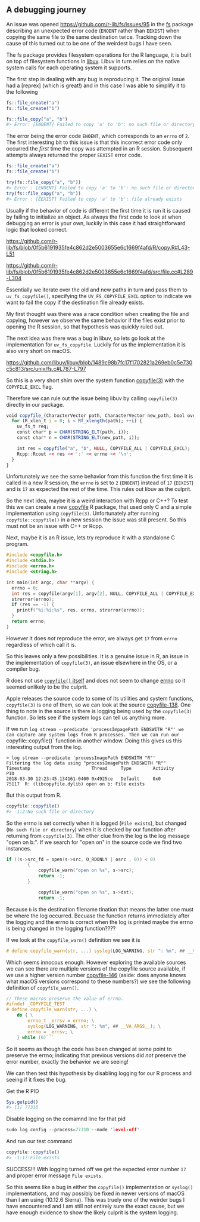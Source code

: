## A debugging journey

An issue was opened https://github.com/r-lib/fs/issues/95 in the [fs]
package describing an unexpected error code (`ENOENT` rather than `EEXIST`)
when copying the same file to the same destination twice. Tracking down the
cause of this turned out to be one of the weirdest bugs I have seen.

The fs package provides filesystem operations for the R language, it is built
on top of filesystem functions in [libuv]. Libuv in
turn relies on the native system calls for each operating system it supports.

The first step in dealing with any bug is reproducing it. The original issue
had a [reprex] (which is great!) and in this case I was able to simplify it to
the following

```r
fs::file_create("a")
fs::file_create("b")

fs::file_copy("a", "b")
#> Error: [ENOENT] Failed to copy 'a' to 'b': no such file or directory
```

The error being the error code `ENOENT`, which corresponds to an `errno` of
`2`. The first interesting bit to this issue is that this incorrect error code
only occurred the _first_ time the copy was attempted in an R session.
Subsequent attempts always returned the proper `EEXIST` error code.

```r
fs::file_create("a")
fs::file_create("b")

try(fs::file_copy("a", "b"))
#> Error : [ENOENT] Failed to copy 'a' to 'b': no such file or directory
try(fs::file_copy("a", "b"))
#> Error : [EEXIST] Failed to copy 'a' to 'b': file already exists
```

Usually if the behavior of code is different the first time it is run it is
caused by failing to initialize an object.
As always the first code to look at when debugging an error is your own, luckily in
this case it had straightforward logic that looked correct.

https://github.com/r-lib/fs/blob/0f5b6191935fe4c862d2e5003655e6c1669f4afd/R/copy.R#L43-L51

https://github.com/r-lib/fs/blob/0f5b6191935fe4c862d2e5003655e6c1669f4afd/src/file.cc#L289-L304

Essentially we iterate over the old and new paths in turn and pass them to
`uv_fs_copyfile()`, specifying the `UV_FS_COPYFILE_EXCL` option to indicate we
want to fail the copy if the destination file already exists.

My first thought was there was a race condition when creating the file and
copying, however we observe the same behavior if the files exist prior to
opening the R session, so that hypothesis was quickly ruled out.

The next idea was there was a bug in libuv, so lets go look at the
implementation for `uv_fs_copyfile`. Luckily for us the
implementation it is also very short on macOS.

https://github.com/libuv/libuv/blob/1489c98b7fc17f1702821a269eb0c5e730c5c813/src/unix/fs.c#L787-L797

So this is a very short shim over the system function [copyfile(3)] with
the `COPYFILE_EXCL` flag.

Therefore we can rule out the issue being libuv by calling `copyfile(3)` directly in our package.

```r
void copyfile_(CharacterVector path, CharacterVector new_path, bool overwrite) {
  for (R_xlen_t i = 0; i < Rf_xlength(path); ++i) {
    uv_fs_t req;
    const char* p = CHAR(STRING_ELT(path, i));
    const char* n = CHAR(STRING_ELT(new_path, i));

    int res = copyfile("a", "b", NULL, COPYFILE_ALL | COPYFILE_EXCL);
    Rcpp::Rcout << res << ':' << errno << '\n';
  }
}
```

Unfortunately we see the same behavior from this function the first time it is
called in a new R session, the `errno` is set to `2` (`ENOENT`) instead of `17`
(`EEXIST`) and is `17` as expected the rest of the time. This rules out libuv
as the culprit.

So the next idea, maybe it is a weird interaction with Rcpp or C++? To test
this we can create a new [copyfile] R package, that used only C and a simple
implementation using `copyfile(3)`. Unfortunately after running
`copyfile::copyfile()` in a new session the issue was still present. So this
must not be an issue with C++ or Rcpp.

Next, maybe it is an R issue, lets try reproduce it with a standalone C program.

```c
#include <copyfile.h>
#include <stdio.h>
#include <errno.h>
#include <string.h>

int main(int argc, char **argv) {
  errno = 0;
  int res = copyfile(argv[1], argv[2], NULL, COPYFILE_ALL | COPYFILE_EXCL);
  strerror(errno);
  if (res == -1) {
    printf("%i:%i:%s", res, errno, strerror(errno));
  }
  return errno;
}
```

However it does _not_ reproduce the error, we always get `17` from `errno`
regardless of which call it is.

So this leaves only a few possibilities. It is a genuine issue in R, an issue in the
implementation of `copyfile(3)`, an issue elsewhere in the OS, or a compiler
bug.

R does not use [`copyfile()`
itself](https://github.com/wch/r-source/search?utf8=%E2%9C%93&q=copyfile&type=)
and does not seem to change
[errno](https://github.com/wch/r-source/search?utf8=%E2%9C%93&q=errno&type=) so
it seemed unlikely to be the culprit.

Apple releases the source code to some of its utilities and system functions,
`copyfile(3)` is one of them, so we can look at the source [copyfile-138].
One thing to note in the source is there is logging being used by the
`copyfile(3)` function. So lets see if the system logs can tell us anything
more.

If we run `log stream --predicate 'processImpagePath ENDSWITH "R"' we can
capture any system logs from R processes. Then we can run our
`copyfile::copyfile()` function in another window. Doing this gives us this
interesting output from the log.

```
> log stream --predicate 'processImagePath ENDSWITH "R"'
Filtering the log data using "processImagePath ENDSWITH "R""
Timestamp                       Thread     Type        Activity             PID
2018-03-30 12:23:45.134161-0400 0x4925ce   Default     0x0                  75117  R: (libcopyfile.dylib) open on b: File exists
```

But this output from R.

```r
copyfile::copyfile()
#> -1:2:No such file or directory
```

So the errno is set correctly when it is logged (`File exists`), but changed
(`No such file or directory`) when it is checked by our function after returning from
`copyfile(3)`. The other clue from the log is the log message "open on b:". If
we search for "open on" in the source code we find two instances.

```c
if ((s->src_fd = open(s->src, O_RDONLY | osrc , 0)) < 0)
		{
			copyfile_warn("open on %s", s->src);
			return -1;
		}
```

```c
			copyfile_warn("open on %s", s->dst);
			return -1;
```

Because `b` is the destination filename tination that means the latter one
must be where the log occurred. Becuase the function returns immediately after
the logging and the errno is correct when the log is printed maybe the errno is being
changed in the logging function????

If we look at the `copyfile_warn()` definition we see it is

```c
# define copyfile_warn(str, ...) syslog(LOG_WARNING, str ": %m", ## __VA_ARGS__)
```

Which seems innocous enough. However exploring the available sources we can see
there are multiple versions of the copyfile source available, if we use a
higher version number [copyfile-146] (aside: does anyone knows what macOS versions
correspond to these numbers?) we see the following definition of
`copyfile_warn()`.

```c
// These macros preserve the value of errno.
#ifndef _COPYFILE_TEST
# define copyfile_warn(str, ...) \
	do { \
		errno_t _errsv = errno; \
		syslog(LOG_WARNING, str ": %m", ## __VA_ARGS__); \
		errno = _errsv; \
	} while (0)```
```

So it seems as though the code has been changed at some point to preserve the
errno; indicating that previous versions did _not_ preserve the error number,
exactly the behavior we are seeing!

We can then test this hypothesis by disabling logging for our R process and
seeing if it fixes the bug.

Get the R PID
```r
Sys.getpid()
#> [1] 77310
```

Disable logging on the comamnd line for that pid
```c
sudo log config --process=77310 --mode 'level:off'
```

And run our test command

```r
copyfile::copyfile()
#> -1:17:File exists
```

SUCCESS!!! With logging turned off we get the expected error number `17` and
proper error message `File exists`.

So this seems like a bug in either the `copyfile()` implementation or
`syslog()` implementations, and may possibly be fixed in newer versions
of macOS than I am using (10.12.6 Sierra). This was truely one of the weirder
bugs I have encountered and I am still not entirely sure the exact cause, but we have
enough evidence to show the likely culprit is the system logging.

[fs]: https://fs.r-lib.org/
[libuv]: http://libuv.org/
[copyfile(3)]: https://developer.apple.com/legacy/library/documentation/Darwin/Reference/ManPages/man3/copyfile.3.html
[copyfile]: https://github.com/copyfile
[copyfile-138]: https://opensource.apple.com/source/copyfile/copyfile-138/copyfile.c.auto.html
[copyfile-146]: https://opensource.apple.com/source/copyfile/copyfile-146/copyfile.c.auto.html
